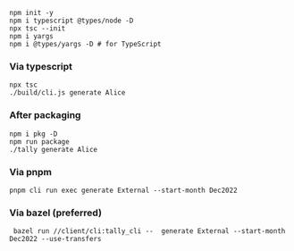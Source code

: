 ```
npm init -y
npm i typescript @types/node -D
npx tsc --init
npm i yargs
npm i @types/yargs -D # for TypeScript
```

### Via typescript

```
npx tsc
./build/cli.js generate Alice
```

### After packaging

```
npm i pkg -D
npm run package
./tally generate Alice
```

### Via pnpm

```
pnpm cli run exec generate External --start-month Dec2022
```

### Via bazel (preferred)

```
 bazel run //client/cli:tally_cli --  generate External --start-month Dec2022 --use-transfers
```
